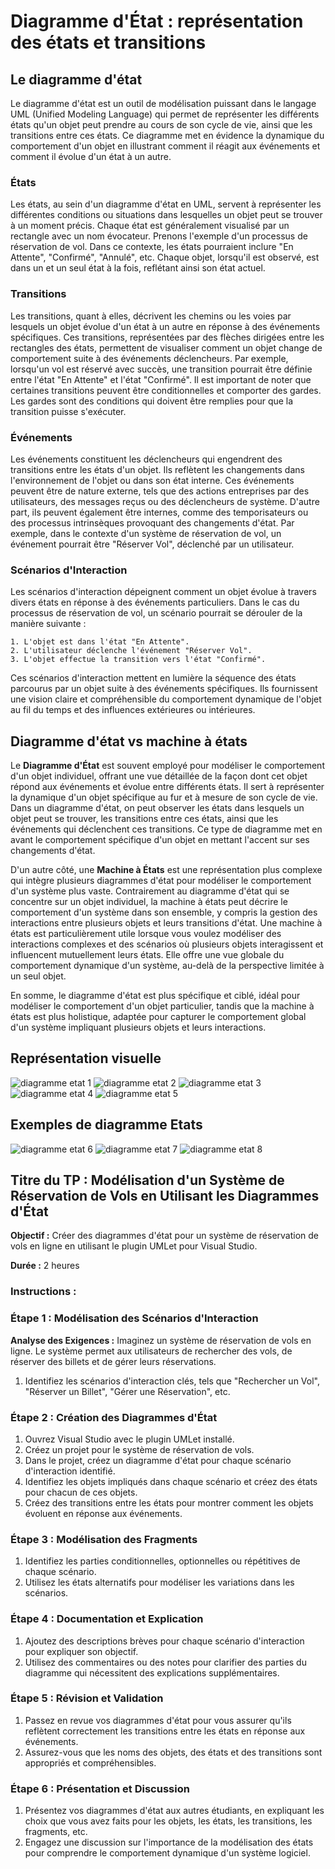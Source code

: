# Diagramme d'État : représentation des états et transitions

## Le diagramme d'état

Le diagramme d'état est un outil de modélisation puissant dans le langage UML (Unified Modeling Language) qui permet de représenter les différents états qu'un objet peut prendre au cours de son cycle de vie, ainsi que les transitions entre ces états. Ce diagramme met en évidence la dynamique du comportement d'un objet en illustrant comment il réagit aux événements et comment il évolue d'un état à un autre.

### États

Les états, au sein d'un diagramme d'état en UML, servent à représenter les différentes conditions ou situations dans lesquelles un objet peut se trouver à un moment précis. Chaque état est généralement visualisé par un rectangle avec un nom évocateur. Prenons l'exemple d'un processus de réservation de vol. Dans ce contexte, les états pourraient inclure "En Attente", "Confirmé", "Annulé", etc. Chaque objet, lorsqu'il est observé, est dans un et un seul état à la fois, reflétant ainsi son état actuel.

### Transitions

Les transitions, quant à elles, décrivent les chemins ou les voies par lesquels un objet évolue d'un état à un autre en réponse à des événements spécifiques. Ces transitions, représentées par des flèches dirigées entre les rectangles des états, permettent de visualiser comment un objet change de comportement suite à des événements déclencheurs. Par exemple, lorsqu'un vol est réservé avec succès, une transition pourrait être définie entre l'état "En Attente" et l'état "Confirmé". Il est important de noter que certaines transitions peuvent être conditionnelles et comporter des gardes. Les gardes sont des conditions qui doivent être remplies pour que la transition puisse s'exécuter.

### Événements

Les événements constituent les déclencheurs qui engendrent des transitions entre les états d'un objet. Ils reflètent les changements dans l'environnement de l'objet ou dans son état interne. Ces événements peuvent être de nature externe, tels que des actions entreprises par des utilisateurs, des messages reçus ou des déclencheurs de système. D'autre part, ils peuvent également être internes, comme des temporisateurs ou des processus intrinsèques provoquant des changements d'état. Par exemple, dans le contexte d'un système de réservation de vol, un événement pourrait être "Réserver Vol", déclenché par un utilisateur.

### Scénarios d'Interaction

Les scénarios d'interaction dépeignent comment un objet évolue à travers divers états en réponse à des événements particuliers. Dans le cas du processus de réservation de vol, un scénario pourrait se dérouler de la manière suivante :

    1. L'objet est dans l'état "En Attente".
    2. L'utilisateur déclenche l'événement "Réserver Vol".
    3. L'objet effectue la transition vers l'état "Confirmé".

Ces scénarios d'interaction mettent en lumière la séquence des états parcourus par un objet suite à des événements spécifiques. Ils fournissent une vision claire et compréhensible du comportement dynamique de l'objet au fil du temps et des influences extérieures ou intérieures.

## Diagramme d'état vs machine à états

Le **Diagramme d'État** est souvent employé pour modéliser le comportement d'un objet individuel, offrant une vue détaillée de la façon dont cet objet répond aux événements et évolue entre différents états. Il sert à représenter la dynamique d'un objet spécifique au fur et à mesure de son cycle de vie. Dans un diagramme d'état, on peut observer les états dans lesquels un objet peut se trouver, les transitions entre ces états, ainsi que les événements qui déclenchent ces transitions. Ce type de diagramme met en avant le comportement spécifique d'un objet en mettant l'accent sur ses changements d'état.

D'un autre côté, une **Machine à États** est une représentation plus complexe qui intègre plusieurs diagrammes d'état pour modéliser le comportement d'un système plus vaste. Contrairement au diagramme d'état qui se concentre sur un objet individuel, la machine à états peut décrire le comportement d'un système dans son ensemble, y compris la gestion des interactions entre plusieurs objets et leurs transitions d'état. Une machine à états est particulièrement utile lorsque vous voulez modéliser des interactions complexes et des scénarios où plusieurs objets interagissent et influencent mutuellement leurs états. Elle offre une vue globale du comportement dynamique d'un système, au-delà de la perspective limitée à un seul objet.

En somme, le diagramme d'état est plus spécifique et ciblé, idéal pour modéliser le comportement d'un objet particulier, tandis que la machine à états est plus holistique, adaptée pour capturer le comportement global d'un système impliquant plusieurs objets et leurs interactions.

## Représentation visuelle 

![diagramme etat 1](img/diagramme%20etat1.png)
![diagramme etat 2](img/diagrammeetat2.png)
![diagramme etat 3](img/diagrammeetat3.png)
![diagramme etat 4](img/diagrammeetat4.png)
![diagramme etat 5](img/diagrammeetat5.png)

## Exemples de diagramme Etats 

![diagramme etat 6](img/diagrammeetat6.jpeg)
![diagramme etat 7](img/diagrammeetat7.PNG)
![diagramme etat 8](img/diagrammeetat8.PNG)

## Titre du TP : Modélisation d'un Système de Réservation de Vols en Utilisant les Diagrammes d'État

**Objectif :** Créer des diagrammes d'état pour un système de réservation de vols en ligne en utilisant le plugin UMLet pour Visual Studio.

**Durée :** 2 heures

### Instructions :

### Étape 1 : Modélisation des Scénarios d'Interaction

**Analyse des Exigences :** Imaginez un système de réservation de vols en ligne. Le système permet aux utilisateurs de rechercher des vols, de réserver des billets et de gérer leurs réservations.

1. Identifiez les scénarios d'interaction clés, tels que "Rechercher un Vol", "Réserver un Billet", "Gérer une Réservation", etc.

### Étape 2 : Création des Diagrammes d'État

1. Ouvrez Visual Studio avec le plugin UMLet installé.
2. Créez un projet pour le système de réservation de vols.
3. Dans le projet, créez un diagramme d'état pour chaque scénario d'interaction identifié.
4. Identifiez les objets impliqués dans chaque scénario et créez des états pour chacun de ces objets.
5. Créez des transitions entre les états pour montrer comment les objets évoluent en réponse aux événements.

### Étape 3 : Modélisation des Fragments

1. Identifiez les parties conditionnelles, optionnelles ou répétitives de chaque scénario.
2. Utilisez les états alternatifs pour modéliser les variations dans les scénarios.

### Étape 4 : Documentation et Explication

1. Ajoutez des descriptions brèves pour chaque scénario d'interaction pour expliquer son objectif.
2. Utilisez des commentaires ou des notes pour clarifier des parties du diagramme qui nécessitent des explications supplémentaires.

### Étape 5 : Révision et Validation

1. Passez en revue vos diagrammes d'état pour vous assurer qu'ils reflètent correctement les transitions entre les états en réponse aux événements.
2. Assurez-vous que les noms des objets, des états et des transitions sont appropriés et compréhensibles.

### Étape 6 : Présentation et Discussion

1. Présentez vos diagrammes d'état aux autres étudiants, en expliquant les choix que vous avez faits pour les objets, les états, les transitions, les fragments, etc.
2. Engagez une discussion sur l'importance de la modélisation des états pour comprendre le comportement dynamique d'un système logiciel.
